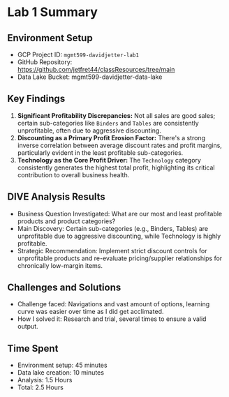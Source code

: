 # Lab 1 Summary

## Environment Setup
- GCP Project ID: `mgmt599-davidjetter-lab1`
- GitHub Repository: https://github.com/jetfret44/classResources/tree/main
- Data Lake Bucket: mgmt599-davidjetter-data-lake

## Key Findings
1.  **Significant Profitability Discrepancies:** Not all sales are good sales; certain sub-categories like `Binders` and `Tables` are consistently unprofitable, often due to aggressive discounting.
2.  **Discounting as a Primary Profit Erosion Factor:** There's a strong inverse correlation between average discount rates and profit margins, particularly evident in the least profitable sub-categories.
3.  **Technology as the Core Profit Driver:** The `Technology` category consistently generates the highest total profit, highlighting its critical contribution to overall business health.

## DIVE Analysis Results
- Business Question Investigated: What are our most and least profitable products and product categories?
- Main Discovery: Certain sub-categories (e.g., Binders, Tables) are unprofitable due to aggressive discounting, while Technology is highly profitable.
- Strategic Recommendation: Implement strict discount controls for unprofitable products and re-evaluate pricing/supplier relationships for chronically low-margin items.

## Challenges and Solutions
- Challenge faced: Navigations and vast amount of options, learning curve was easier over time as I did get acclimated.
- How I solved it: Research and trial, several times to ensure a valid output.

## Time Spent
- Environment setup: 45 minutes
- Data lake creation: 10 minutes
- Analysis: 1.5 Hours
- Total: 2.5 Hours
